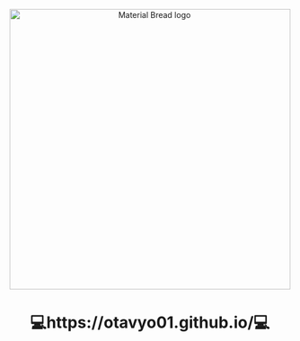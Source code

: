 <p align="center">
    <img width="500" src="https://cdn.pixabay.com/photo/2015/12/04/14/05/code-1076536_960_720.jpg" alt="Material Bread logo">
</p>

<h1 align="center">💻https://otavyo01.github.io/💻</h1>
